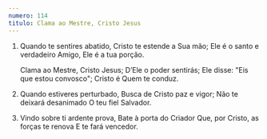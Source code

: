 ```yaml
---
numero: 114
titulo: Clama ao Mestre, Cristo Jesus
---
```

1. Quando te sentires abatido,
   Cristo te estende a Sua mão;
   Ele é o santo e verdadeiro Amigo,
   Ele é a tua porção.

   Clama ao Mestre, Cristo Jesus;
   D’Ele o poder sentirás;
   Ele disse: "Eis que estou convosco";
   Cristo é Quem te conduz.

2. Quando estiveres perturbado,
   Busca de Cristo paz e vigor;
   Não te deixará desanimado
   O teu fiel Salvador.

3. Vindo sobre ti ardente prova,
   Bate à porta do Criador
   Que, por Cristo, as forças te renova
   E te fará vencedor.
